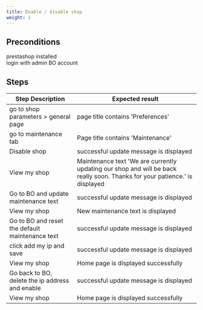 ```yaml
---
title: Enable / disable shop
weight: 1
---
```


## Preconditions

prestashop installed\
login with admin BO account
## Steps
| Step Description | Expected result |
| ----- | ----- |
| go to shop parameters > general page | page title contains 'Preferences' |
| go to maintenance tab | Page title contains 'Maintenance' |
| Disable shop | successful update message is displayed |
| View my shop | Maintenance text 'We are currently updating our shop and will be back really soon. Thanks for your patience.' is displayed |
| Go to BO and update maintenance text | successful update message is displayed |
| View my shop | New maintenance text is displayed |
| Go to BO and reset the default maintenance text | successful update message is displayed |
| click add my ip and save | successful update message is displayed |
| View my shop | Home page is displayed successfully |
| Go back to BO, delete the ip address and enable | successful update message is displayed |
| View my shop | Home page is displayed successfully |
